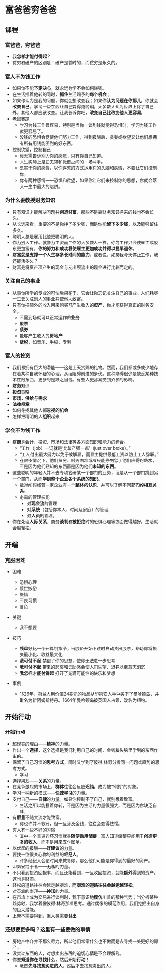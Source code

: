 
# 富爸爸穷爸爸


## 课程

### 富爸爸，穷爸爸 
- 我**怎样才能付得起**？
- 贫穷和破产的区别是：破产是暂时的，而贫穷是永久的。

### 富人不为钱工作 
- 如果你不能**下定决心**，就永远也学不会如何赚钱。
- 在生活推着他转的同时，**抓住**生活赐予的**每个机会**；
- 如果你认为是我的问题，你就会想改变我；如果你**认为问题在你那儿**，你就会**改变自己**，学习一些东西让自己变得更聪明。大多数人认为世界上除了自己外，其他人都应该改变。让我告诉你吧，**改变自己比改变他人更容易**。
- 老鼠赛跑
	- 学习为钱工作很容易，特别是当你一谈到钱就觉得恐惧时，学习为钱工作就更容易了。
	- 没钱的恐惧会促使他们努力工作，得到报酬后，贪婪或欲望又让他们想拥有所有用钱能买到的好东西。
- 控制欲望，控制自己	
	- 你无需告诉别人你的感觉，只有你自己知道。
	- 人生实际上是在无知和觉醒之间的一场斗争。
	- 忠实于你的感情，以你喜欢的方式运用你的头脑和感情，不要让它们控制你。
	- 你有两种感情——恐惧和欲望，如果你让它们来控制你的思想，你就会落入一生中最大的陷阱。

### 为什么要教授财务知识 
- 只有知识才能解决问题并**创造财富**，那些不是靠财务知识挣来的钱也不会长久。
- 从长远来看，重要的不是你挣了多少钱，而是你能**留下多少钱**，以及能够留住多久。
- 聪明人总是雇用比他更聪明的人。
- 你为别人工作。就像为工资而工作的大多数人一样，你的工作只会使雇主或股东更加富有，**你的努力和成功将使雇主更加成功并得以提早退休**。
- **财富就是支撑一个人生存多长时间的能力**，或者说，如果我今天停止工作，我还能活多久？
- 财富是将资产项产生的现金与支出项流出的现金进行比较而定的。


### 关注自己的**事业** 
- 从事你所学的专业的可怕后果在于，它会让你忘记关注自己的事业。人们耗尽一生去关注别人的事业并使他人致富。
- 只有你把额外的收入用来购买可产生收入的**资产**，你才能获得真正的财务安全。
	- 不需到场就可以正常运作的**业务**
	- **股票**
	- **债券**
	- 能够产生收入的**房地产**
	- **版税**，如音乐、手稿、专利


### 富人的投资 
- 我们都拥有巨大的潜能——这是上天赏赐的礼物。然而，我们都或多或少地存在着某种自我怀疑的心理，从而阻碍前进的步伐。这种障碍很少是缺乏某种技术性的东西，更多的是缺乏自信。有些人更容易受到外界的影响。
- **财务**知识
- **投资**策略
- **市场、供给与需求**
- **法律规章**
- 如何寻找其他人都**忽视的机会**
- 怎样把精明的人**组织**起来


### 学会不为钱工作 
- **财商**是会计、投资、市场和法律等各方面知识和能力的综合。
	- “工作（job）一词就是‘比破产强一点’（just over broke）。”
	- “工人付出最大努力以免于被解雇，而雇主提供最低工资以防止工人辞职。”
	- 在很多情况下，他们贫穷、财务困难或者只能挣到低于他们应得的薪水，不是因为他们已知的东西而是因为他们**未知的东西**。
- 这些聪明的年轻人并不去专项钻研某一个部门的业务，而是从一个部门跳到另一个部门，从而**学到整个企业各个系统的知识**。
	- 能对如何经营一家企业有一个**整体的认识**，并可以了解不同**部门的相互关系**。
	- 必需的管理技能
		- 对**现金流**的管理
		- 对**系统**（包括你本人、时间及家庭）的管理
		- 对**人员**的管理。
- 你在处理**人际关系**、商务**谈判**和**被拒绝**时的恐惧心理等方面做得越好，生活就会越轻松。

## 开端
### 克服困难 
- 困难
	- 恐惧心理
	- 愤世嫉俗
	- 懒惰
	- 不良习惯
	- 自负
- 关键
	- 我不想要

- 技巧
	- **横盘**好比一个计算机指令，当股价开始下跌时自动卖出股票，帮助你将损失最小化、收益最大化
	- **我可付不起** 禁锢了你的思想，使你无法进一步思考
	- **我可付不起** 带来的悲哀和无助感会使人们失望、迟钝以至意志消沉
	- **我怎样才能付得起** 打开了充满可能性的快乐和梦想

- 事例
	- 1626年，荷兰人用价值24美元的物品从印第安人手中买下了曼哈顿岛，并取名为新阿姆斯特丹。1664年曼哈顿岛被英国人占领，改名为纽约。


## 开始行动
### 开始行动 
- 超现实的理由——**精神**的力量。
- 作出一个**选择**，这个选择是我们利用自己的时间、金钱和头脑里学到的东西作出的。
- 保留了自己习惯的**思考方式**，同时又学到了彼得·林奇分析同一问题或趋势的思考方式。
	- 学习
- 选择朋友——**关系**的力量。
- 在竞争激烈的市场上，**群体**往往会反应**迟钝**，成为被“宰割”的对象。
- 学习一种新的模式——**快速学习**的力量。
- 支付自己——**自律**的力量。如果你控制不了自己，就别想着致富。
	- 生活之所以能推着你转，不是因为生活的力量很强大，而是因为你缺乏自律。
- 有**胆量**不随大流才能致富。
	- 你也许并不软弱，但一旦涉及金钱，往往会变得怯懦。
- 穷人有一些不好的习惯
	- 其中一个普遍的坏习惯就是**随便动用储蓄**。富人知道储蓄只能用于**创造更多的收入**，而不是用来支付账单。
- 以优厚的报酬——**好建议**的力量。
- 要找一位很关心你的利益的**经纪人**。
	- 许多经纪人会花时间来教导你，那么他们可能是你得到的最好的资产。
- 印第安给予者——**无私**的力量。
- 不只看到投资回报率，而且还能看到，一旦收回投资，就能**额外**得到的资产。这也是财商。
- 轻松的道路往往会越走越艰难，而**艰难的道路往往会越走越轻松**。
- 对英雄的崇拜——**神话**的力量。
- 在市场上或为交易进行谈判时，我下意识地**模仿**川普的那种气势；当分析某种趋势时，我学着像彼得·林奇那样思考。通过偶像的模范作用，我们挖掘出自身的巨大潜能。
- 上帝不需要得到，但人类需要**付出**


### 还想要更多吗？这里有一些要做的事情 
- 房地产中介并不那么尽力，所以他们常常什么也不做而是去寻找一处更好的房产。
- 没卖过东西的人，对想卖出东西的迫切心情是不会理解的。
- 你要**知道你在寻找什么**，然后开始**行动**！
	- 我首**先寻找想买进的人**，然后才去找想卖出的人。